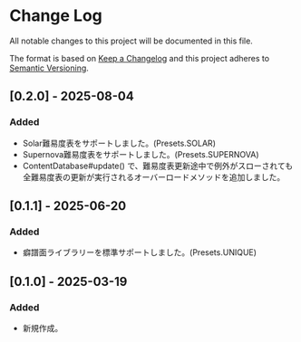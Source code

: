 # Change Log
All notable changes to this project will be documented in this file.

The format is based on [Keep a Changelog](http://keepachangelog.com/)
and this project adheres to [Semantic Versioning](http://semver.org/).

## [0.2.0] - 2025-08-04
### Added
- Solar難易度表をサポートしました。(Presets.SOLAR)
- Supernova難易度表をサポートしました。(Presets.SUPERNOVA)
- ContentDatabase#update() で、難易度表更新途中で例外がスローされても全難易度表の更新が実行されるオーバーロードメソッドを追加しました。

## [0.1.1] - 2025-06-20
### Added
- 癖譜面ライブラリーを標準サポートしました。(Presets.UNIQUE)

## [0.1.0] - 2025-03-19
### Added
- 新規作成。
